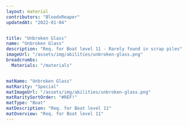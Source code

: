 ```yaml
---
layout: material
contributors: "BloodxReaper"
updatedAt: "2022-01-04"


title: "Unbroken Glass"
name: "Unbroken Glass"
description: "Req. for Boat level 11 - Rarely found in scrap piles"
imageUrl: "/assets/img/abilities/unbroken-glass.png"
breadcrumbs:
  Materials: "/materials"


matName: "Unbroken Glass"
matRarity: "Special"
matImageUrl: "/assets/img/abilities/unbroken-glass.png"
matRaritySortOrder: "#REF!"
matType: "Boat"
matDescription: "Req. for Boat level 11"
matOverview: "Req. for Boat level 11"
---
```



